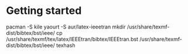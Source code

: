 # Getting started

pacman -S kile
yaourt -S aur/latex-ieeetran
mkdir /usr/share/texmf-dist/bibtex/bst/ieee/
cp /usr/share/texmf/tex/latex/IEEEtran/bibtex/IEEEtran.bst /usr/share/texmf-dist/bibtex/bst/ieee/
texhash